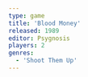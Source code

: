 ```yaml
---
type: game
title: 'Blood Money'
released: 1989
editor: Psygnosis
players: 2
genres:
  - 'Shoot Them Up'
---
```

